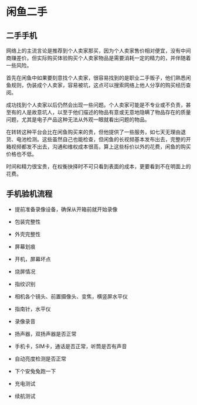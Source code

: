 # 闲鱼二手

## 二手手机

网络上的主流言论是推荐到个人卖家那买，因为个人卖家售价相对便宜，没有中间商赚差价。但实际购买体验购买个人卖家物品是需要消耗一定的精力的，并伴随着一些风险。

首先在闲鱼中如果要刻意找个人卖家，很容易找到的是职业二手贩子，他们熟悉闲鱼规则，伪装成个人卖家，容易被坑，这点可以搜索网络上他人分享的购买经历查阅。

成功找到个人卖家以后仍然会出现一些问题。个人卖家可能是不专业或不负责，甚至有的人是故意坑人，以至于他们描述的物品有意或无意地隐瞒了物品存在的质量问题，尤其是电子产品这种无法从外观一眼就看出问题的物品。

在转转这种平台会比在闲鱼购买来的贵，但他提供了一些服务，如七天无理由退货、电池检测。这些虽然自己也能检查，但闲鱼的长视频基本发布出去，完整的开箱视频都发不出去，沟通和维权成本很高，算上这些标价以外的花费，闲鱼的购买价格也不低。

时间和精力很宝贵，在权衡抉择时不可只看到表面的成本，更要看到不在明面上的花费。

## 手机验机流程

- 提前准备录像设备，确保从开箱前就开始录像
- 包装完整性
- 外壳完整性
- 屏幕划痕
- 开机，屏幕坏点
- 烧屏情况
- 指纹识别
- 相机各个镜头、前置摄像头、变焦，横竖屏水平仪
- 指南针，水平仪
- 录像录音
- 扬声器，双扬声器是否正常
- 手机卡，SIM卡，通话是否正常，听筒是否有声音
- 自动亮度检测是否正常
- 下个安兔兔跑一下

- 充电测试
- 续航测试
